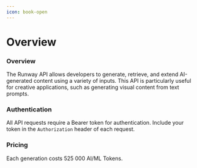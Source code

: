 ```yaml
---
icon: book-open
---
```


# Overview

### Overview

The Runway API allows developers to generate, retrieve, and extend AI-generated content using a variety of inputs. This API is particularly useful for creative applications, such as generating visual content from text prompts.

### Authentication

All API requests require a Bearer token for authentication. Include your token in the `Authorization` header of each request.

### Pricing

Each generation costs 525 000 AI/ML Tokens.
